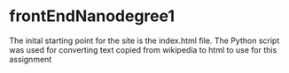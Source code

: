 # frontEndNanodegree1
The inital starting point for the site is the index.html file. 
The Python script was used for converting text copied from wikipedia to html to use for this assignment
